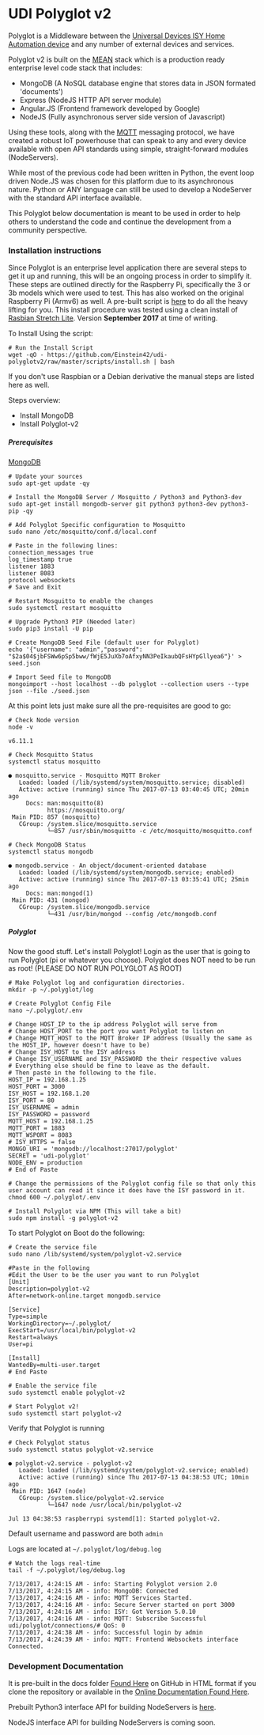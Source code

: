 # UDI Polyglot v2

Polyglot is a Middleware between the [Universal Devices ISY Home Automation device](http://www.universal-devices.com/) and any number of external devices and services.

Polyglot v2 is built on the [MEAN](http://mean.io/) stack which is a production ready enterprise level code stack that includes:
 - MongoDB (A NoSQL database engine that stores data in JSON formated 'documents')
 - Express (NodeJS HTTP API server module)
 - Angular.JS (Frontend framework developed by Google)
 - NodeJS (Fully asynchronous server side version of Javascript)

Using these tools, along with the [MQTT](http://mqtt.org/) messaging protocol, we have created a robust IoT powerhouse that can speak to any and every device available with open API standards using simple, straight-forward modules (NodeServers).

While most of the previous code had been written in Python, the event loop driven Node.JS was chosen for this platform due to its asynchronous nature. Python or ANY language can still be used to develop a NodeServer with the standard API interface available.

This Polyglot below documentation is meant to be used in order to help others to understand the code and continue the development from a community perspective.


### Installation instructions

Since Polyglot is an enterprise level application there are several steps to get it up and running, this will be an ongoing process in order to simplify it. These steps are outlined directly for the Raspberry Pi, specifically the 3 or 3b models which were used to test. This has also worked on the original Raspberry Pi (Armv6) as well. A pre-built script is [here](https://github.com/Einstein42/udi-polyglotv2/raw/master/scripts/install.sh) to do all the heavy lifting for you. This install procedure was tested using a clean install of [Rasbian Stretch Lite](https://www.raspberrypi.org/downloads/raspbian/). Version **September 2017** at time of writing.

To Install Using the script:
```
# Run the Install Script
wget -qO - https://github.com/Einstein42/udi-polyglotv2/raw/master/scripts/install.sh | bash

```

If you don't use Raspbian or a Debian derivative the manual steps are listed here as well.

Steps overview:
 - Install MongoDB
 - Install Polyglot-v2

##### Prerequisites

[MongoDB](https://www.mongodb.com/)

```
# Update your sources
sudo apt-get update -qy

# Install the MongoDB Server / Mosquitto / Python3 and Python3-dev
sudo apt-get install mongodb-server git python3 python3-dev python3-pip -qy

# Add Polyglot Specific configuration to Mosquitto
sudo nano /etc/mosquitto/conf.d/local.conf

# Paste in the following lines:
connection_messages true
log_timestamp true
listener 1883
listener 8083
protocol websockets
# Save and Exit

# Restart Mosquitto to enable the changes
sudo systemctl restart mosquitto

# Upgrade Python3 PIP (Needed later)
sudo pip3 install -U pip

# Create MongoDB Seed File (default user for Polyglot)
echo '{"username": "admin","password": "$2a$04$jbFSWw6pSp5bww/fWjE5JuXb7oAfxyNN3PeIkaubQFsHYpGllyea6"}' > seed.json

# Import Seed file to MongoDB
mongoimport --host localhost --db polyglot --collection users --type json --file ./seed.json
```

At this point lets just make sure all the pre-requisites are good to go:
```
# Check Node version
node -v

v6.11.1
```

```
# Check Mosquitto Status
systemctl status mosquitto

● mosquitto.service - Mosquitto MQTT Broker
   Loaded: loaded (/lib/systemd/system/mosquitto.service; disabled)
   Active: active (running) since Thu 2017-07-13 03:40:45 UTC; 20min ago
     Docs: man:mosquitto(8)
           https://mosquitto.org/
 Main PID: 857 (mosquitto)
   CGroup: /system.slice/mosquitto.service
           └─857 /usr/sbin/mosquitto -c /etc/mosquitto/mosquitto.conf
```

```
# Check MongoDB Status
systemctl status mongodb

● mongodb.service - An object/document-oriented database
   Loaded: loaded (/lib/systemd/system/mongodb.service; enabled)
   Active: active (running) since Thu 2017-07-13 03:35:41 UTC; 25min ago
     Docs: man:mongod(1)
 Main PID: 431 (mongod)
   CGroup: /system.slice/mongodb.service
           └─431 /usr/bin/mongod --config /etc/mongodb.conf
```

##### Polyglot

Now the good stuff. Let's install Polyglot! Login as the user that is going to run Polyglot (pi or whatever you choose). Polyglot does NOT need to be run as root! (PLEASE DO NOT RUN POLYGLOT AS ROOT)

```
# Make Polyglot log and configuration directories.
mkdir -p ~/.polyglot/log

# Create Polyglot Config File
nano ~/.polyglot/.env

# Change HOST_IP to the ip address Polyglot will serve from
# Change HOST_PORT to the port you want Polyglot to listen on
# Change MQTT_HOST to the MQTT Broker IP address (Usually the same as the HOST_IP, however doesn't have to be)
# Change ISY_HOST to the ISY address
# Change ISY_USERNAME and ISY_PASSWORD the their respective values
# Everything else should be fine to leave as the default.
# Then paste in the following to the file.
HOST_IP = 192.168.1.25
HOST_PORT = 3000
ISY_HOST = 192.168.1.20
ISY_PORT = 80
ISY_USERNAME = admin
ISY_PASSWORD = password
MQTT_HOST = 192.168.1.25
MQTT_PORT = 1883
MQTT_WSPORT = 8083
# ISY_HTTPS = false
MONGO_URI = 'mongodb://localhost:27017/polyglot'
SECRET = 'udi-polyglot'
NODE_ENV = production
# End of Paste

# Change the permissions of the Polyglot config file so that only this user account can read it since it does have the ISY password in it.
chmod 600 ~/.polyglot/.env

# Install Polyglot via NPM (This will take a bit)
sudo npm install -g polyglot-v2
```

To start Polyglot on Boot do the following:
```
# Create the service file
sudo nano /lib/systemd/system/polyglot-v2.service

#Paste in the following
#Edit the User to be the user you want to run Polyglot
[Unit]
Description=polyglot-v2
After=network-online.target mongodb.service

[Service]
Type=simple
WorkingDirectory=~/.polyglot/
ExecStart=/usr/local/bin/polyglot-v2
Restart=always
User=pi

[Install]
WantedBy=multi-user.target
# End Paste

# Enable the service file
sudo systemctl enable polyglot-v2

# Start Polyglot v2!
sudo systemctl start polyglot-v2
```

Verify that Polyglot is running
```
# Check Polyglot status
sudo systemctl status polyglot-v2.service

● polyglot-v2.service - polyglot-v2
   Loaded: loaded (/lib/systemd/system/polyglot-v2.service; enabled)
   Active: active (running) since Thu 2017-07-13 04:38:53 UTC; 10min ago
 Main PID: 1647 (node)
   CGroup: /system.slice/polyglot-v2.service
           └─1647 node /usr/local/bin/polyglot-v2

Jul 13 04:38:53 raspberrypi systemd[1]: Started polyglot-v2.
```

Default username and password are both `admin`

Logs are located at `~/.polyglot/log/debug.log`
```
# Watch the logs real-time
tail -f ~/.polyglot/log/debug.log

7/13/2017, 4:24:15 AM - info: Starting Polyglot version 2.0
7/13/2017, 4:24:15 AM - info: MongoDB: Connected
7/13/2017, 4:24:16 AM - info: MQTT Services Started.
7/13/2017, 4:24:16 AM - info: Secure Server started on port 3000
7/13/2017, 4:24:16 AM - info: ISY: Got Version 5.0.10
7/13/2017, 4:24:16 AM - info: MQTT: Subscribe Successful udi/polyglot/connections/# QoS: 0
7/13/2017, 4:24:38 AM - info: Successful login by admin
7/13/2017, 4:24:39 AM - info: MQTT: Frontend Websockets interface  Connected.
```

### Development Documentation

It is pre-built in the docs folder [Found Here](https://github.com/Einstein42/udi-polyglotv2) on GitHub in HTML format if you clone the repository or available in the
[Online Documentation Found Here](https://doclets.io/Einstein42/udi-polyglotv2/master/overview).

Prebuilt Python3 interface API for building NodeServers is [here](https://github.com/Einstein42/udi-polyglot-interface).

NodeJS interface API for building NodeServers is coming soon.
